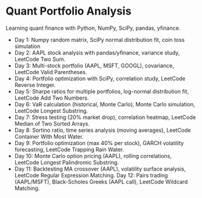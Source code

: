 # Quant Portfolio Analysis
Learning quant finance with Python, NumPy, SciPy, pandas, yfinance.
- Day 1: Numpy random matrix, SciPy normal distribution fit, coin toss simulation
- Day 2: AAPL stock analysis with pandas/yfinance, variance study, LeetCode Two Sum.
- Day 3: Multi-stock portfolio (AAPL, MSFT, GOOGL), covariance, LeetCode Valid Parentheses.
- Day 4: Portfolio optimization with SciPy, correlation study, LeetCode Reverse Integer.
- Day 5: Sharpe ratios for multiple portfolios, log-normal distribution fit, LeetCode Add Two Numbers.
- Day 6: VaR calculation (historical, Monte Carlo), Monte Carlo simulation, LeetCode Longest Substring.
- Day 7: Stress testing (20% market drop), correlation heatmap, LeetCode Median of Two Sorted Arrays.
- Day 8: Sortino ratio, time series analysis (moving averages), LeetCode Container With Most Water.
- Day 9: Portfolio optimization (max 40% per stock), GARCH volatility forecasting, LeetCode Trapping Rain Water.
- Day 10: Monte Carlo option pricing (AAPL), rolling correlations, LeetCode Longest Palindromic Substring.
- Day 11: Backtesting MA crossover (AAPL), volatility surface analysis, LeetCode Regular Expression Matching.
Day 12: Pairs trading (AAPL/MSFT), Black-Scholes Greeks (AAPL call), LeetCode Wildcard Matching.